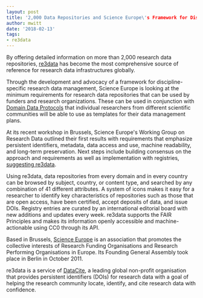 ```yaml
---
layout: post
title: '2,000 Data Repositories and Science Europe\'s Framework for Discipline-specific Research Data Management'
author: mwitt
date: '2018-02-13'
tags:
- re3data
---
```


By offering detailed information on more than 2,000 research data repositories, [re3data](https://www.re3data.org/search) has become the most comprehensive source
of reference for research data infrastructures globally.

Through the development and advocacy of a framework for discipline-specific
research data management, Science Europe is looking at the minimum requirements
for research data repositories that can be used by funders and research organizations.
These can be used in conjunction with [Domain Data Protocols](http://www.scienceeurope.org/wp-content/uploads/2018/01/SE_Guidance_Document_RDMPs.pdf)
that individual researchers from different scientific communities will be able
to use as templates for their data management plans.

At its recent workshop in Brussels, Science Europe's Working Group on Research Data outlined their first results with requirements that emphasize persistent identifiers, metadata, data access and use, machine readability, and long-term preservation. Next steps include building consensus on the approach and requirements as well as implementation with registries, [suggesting re3data](http://www.scienceeurope.org/wp-content/uploads/2018/02/8_SE-RDM-WS-Jan-2018_Trusted_Repositories_Rieck.pdf).

Using re3data, data repositories from every domain and in every country can be browsed by subject, country, or content type, and searched by any combination of 41 different attributes. A system of icons makes it easy for a researcher to identify key characteristics of repositories such as those that are open access, have been certified, accept deposits of data, and issue DOIs. Registry entries are curated by an international editorial board with new additions and updates every week. re3data supports the FAIR Principles and makes its information openly accessible and machine-actionable using CC0 through its API.

Based in Brussels, [Science Europe](https://www.scienceeurope.org/) is an association that promotes the collective interests of Research Funding Organisations and Research Performing Organisations in Europe. Its Founding General Assembly took place in Berlin in October 2011.

re3data is a service of [DataCite](https://www.datacite.org/), a leading global non-profit organisation that provides persistent identifiers (DOIs) for research data with a goal of helping the research community locate, identify, and cite research data with confidence.
